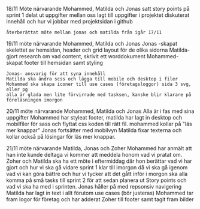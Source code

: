 18/11
Möte närvarande Mohammed, Matilda och Jonas
satt story points på sprint 1
delat ut uppgifter mellan oss
lagt till uppgifter i projektet
diskuterat innehåll och hur vi jobbar med projektsidan i github

    återberättat möte mellan jonas och matilda från igår 17/11

19/11 möte närvarande Mohammed, Matilda och Jonas
Jonas -skapat skelettet av hemsidan, header och grid layout för de olika sidorna
Matilda- gjort research om vad content, skrivit ett worddokument
Mohammed- skapat footer till hemsidan samt styling

    Jonas- ansvarig för att syna innehåll
    Matilda ska ändra scss och lägga till mobile och desktop i filer
    Mohammed ska skapa iconer till use cases (företagsloggor) sida 3 svg, eller pg
    alla är glada men lite förvirrade med tasksen, kanske blir klarare på föreläsningen imorgon

20/11
möte närvarande Mohammed, Matilda och Jonas
Alla är i fas med sina uppgifter
Mohammed har styleat footer, matilda har lagt in desktop och mobilfiler för sass och flyttat css koden till rätt fil.
mohammed kollar på "läs mer knappar"
Jonas fortsätter med mobilvyn
Matilda fixar texterna och kollar också på lösingar för läs mer knappar.

21/11
möte närvarande Matilda, Jonas och Zoher
Mohammed har anmält att han inte kunde deltaga vi kommer att meddela honom vad vi pratat om.
Zoher och Matilda ska ha ett möte i eftermiddag där hon berättar vad vi har gjort och hur vi ska gå vidare
sprint 1 klar till imorgon då vi ska gå igenom vad vi kan göra bättre och hur vi tycker att det gått
inför i morgon ska alla komma på små tasks till sprint 2 för att sedan planera ut Story points och vad vi ska ha med i sprinten.
Jonas håller på med repsonsiv navigering
Matilda har lagt in text i allt förutom use cases (bör justeras)
Mohammed tar fram logor för företag och har adderat Zoher till footer samt tagit fram bilder
